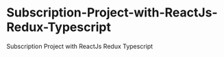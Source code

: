 # Subscription-Project-with-ReactJs-Redux-Typescript
Subscription Project with ReactJs Redux Typescript
